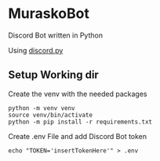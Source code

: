# MuraskoBot
Discord Bot written in Python

Using [discord.py](https://github.com/Rapptz/discord.py)

## Setup Working dir
Create the venv with the needed packages
```
python -m venv venv
source venv/bin/activate
python -m pip install -r requirements.txt
```

Create .env File and add Discord Bot token
```
echo "TOKEN='insertTokenHere'" > .env
```